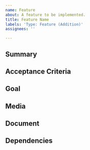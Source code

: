 ```yaml
---
name: Feature
about: A feature to be implemented.
title: Feature Name
labels: 'Type: Feature (Addition)'
assignees: ''

---
```


<!-- The notes within these arrows are for you but can be deleted. -->

## Summary

<!-- Provide a general summary of the feature here and in the title. -->

## Acceptance Criteria

<!-- What criteria this task has to meet in order to get accepted (you have to add your take and then a developer can revise and add more). -->

## Goal 

<!-- Is the feature related to a problem? Describe the problem. -->

<!-- Describe the goal of the feature, what is it trying to achieve? -->

<!-- Describe alternatives you've considered. -->

## Media

<!-- Any other context, art, pictures, concepts, etc. -->

## Document

<!-- Is the feature already designed? If so, link the document. -->

## Dependencies

<!-- List any tasks that need to be designed or implemented before this one. -->
